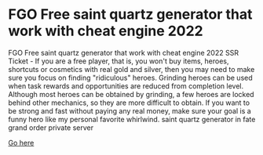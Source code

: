 # FGO Free saint quartz generator that work with cheat engine 2022

FGO Free saint quartz generator that work with cheat engine 2022 SSR Ticket - If you are a free player, that is, you won't buy items, heroes, shortcuts or cosmetics with real gold and silver, then you may need to make sure you focus on finding "ridiculous" heroes. Grinding heroes can be used when task rewards and opportunities are reduced from completion level. Although most heroes can be obtained by grinding, a few heroes are locked behind other mechanics, so they are more difficult to obtain. If you want to be strong and fast without paying any real money, make sure your goal is a funny hero like my personal favorite whirlwind. saint quartz generator in fate grand order private server

<a href="https://windmod.icu/fate-grand-order/">Go here</a>

